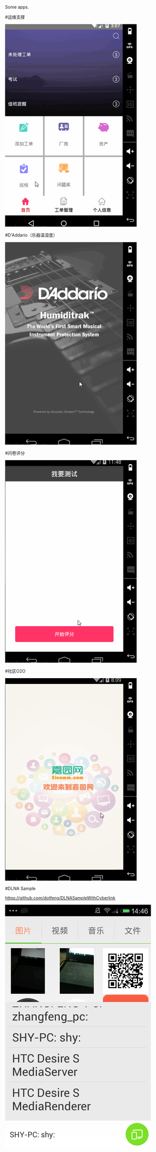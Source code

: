 Some apps. 


#运维支撑

![image](https://github.com/dotfeng/gifs/raw/master/itsm.gif)

#D'Addario（乐器温湿度）

![image](https://github.com/dotfeng/gifs/raw/master/daddario.gif)

#问卷评分

![image](https://github.com/dotfeng/gifs/raw/master/score.gif)

#社区O2O

![image](https://github.com/dotfeng/gifs/raw/master/property.gif)

#DLNA Sample

https://github.com/dotfeng/DLNASampleWithCyberlink

![image](https://github.com/dotfeng/gifs/raw/master/dlna.png)
